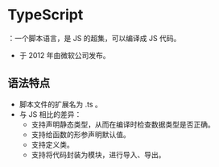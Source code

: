 # TypeScript

：一个脚本语言，是 JS 的超集，可以编译成 JS 代码。
- 于 2012 年由微软公司发布。

## 语法特点

- 脚本文件的扩展名为 .ts 。
- 与 JS 相比的差异：
  - 支持声明静态类型，从而在编译时检查数据类型是否正确。
  - 支持给函数的形参声明默认值。
  - 支持定义类。
  - 支持将代码封装为模块，进行导入、导出。

